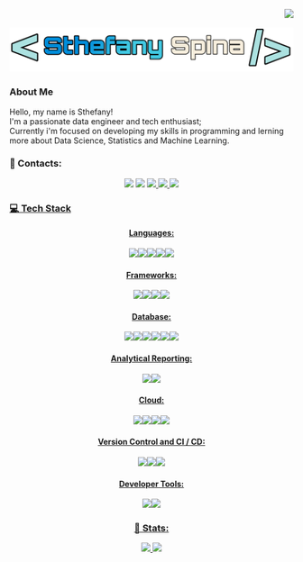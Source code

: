 <p align="right">
  <a href="https://visitorbadge.io/status?path=https%3A%2F%2Fgithub.com%2Fsthefanyspina"><img src="https://api.visitorbadge.io/api/visitors?path=https%3A%2F%2Fgithub.com%2Fsthefanyspina&style=for-the-badge&color=FFF9D0&logoColor=5AB2FF&logo=undefine"/></a>
</p>

<p align="center"><img src="https://github.com/sthefanyspina/sthefanyspina/blob/main/src/Picsart_24-05-15_14-48-19-560.png" width="600" /></p>

### About Me
<p>Hello, my name is Sthefany! </br>
I'm a passionate data engineer and tech enthusiast; </br>
Currently i'm focused on developing my skills in programming and lerning more about Data Science, Statistics and Machine Learning.<p/>

  
### 💬 Contacts:
<div align="center" >
<a href="https://www.linkedin.com/in/sthefany-spina-02bb11202" target="_blank"><img loading="lazy" src="https://img.shields.io/badge/linkedin-5AB2FF?style=for-the-badge&logoColor=FFF9D0&logo=linkedin"/></a> 
<a href = "mailto:sthefanyspina@gmail.com"><img loading="lazy" src="https://img.shields.io/badge/Gmail-5AB2FF?style=for-the-badge&logo=gmail&logoColor=FFF9D0" target="_blank"></a>
<a href="https://x.com/SSDataEng?t=K2PzUwo6HvP1jkxiXcIfyA&s=09/" target="blank"><img loading="lazy" src="https://img.shields.io/badge/X-5AB2FF?style=for-the-badge&logoColor=FFF9D0&logo=x" </a>
<a href="https://sthefanys-tech.vercel.app/" target="blank"><img loading="lazy" src="https://img.shields.io/badge/Portfolio-FF5722?style=for-the-badge&logoColor=FFF9D0&logo=x" </a>
<a href="https://dev.to/sthefanyspina" target="blank"><img loading="lazy" src="https://img.shields.io/badge/Dev.to-0A0A0A?style=for-the-badge&logoColor=FFF9D0&logo=x" </a>
</div>

### 💻 Tech Stack
<div align="center" >
<h4>Languages:</h4>
<a href="" target="_blank"><img loading="lazy" src="https://img.shields.io/badge/html5-%23E34F26.svg?style=for-the-badge&logo=html5&logoColor=white"
<a href="" target="_blank"><img loading="lazy" src="https://img.shields.io/badge/css3-%231572B6.svg?style=for-the-badge&logo=css3&logoColor=white" 
<a href="" target="_blank"><img loading="lazy" src="https://img.shields.io/badge/javascript-%23323330.svg?style=for-the-badge&logo=javascript&logoColor=%23F7DF1E"
<a href="" target="_blank"><img loading="lazy" src="https://img.shields.io/badge/python-3670A0?style=for-the-badge&logo=python&logoColor=ffdd54"
<a href="" target="_blank"><img loading="lazy" src="https://img.shields.io/badge/R-276DC3?style=for-the-badge&logo=r&logoColor=white"
</div>

<div align="center" >
<h4>Frameworks:</h4>
<a href="" target="_blank"><img loading="lazy" src=https://img.shields.io/badge/Pandas-150458?logo=pandas&logoColor=fff"
<a href="" target="_blank"><img loading="lazy" src="https://img.shields.io/badge/django-%23092E20.svg?style=for-the-badge&logo=django&logoColor=white"
<a href="" target="_blank"><img loading="lazy" src="https://img.shields.io/badge/flask-%23000.svg?style=for-the-badge&logo=flask&logoColor=white"
<a href="" target="_blank"><img loading="lazy" src="https://img.shields.io/badge/node.js-6DA55F?style=for-the-badge&logo=node.js&logoColor=white"
</div>

<div align="center" >
<h4>Database:</h4>
<a href="" target="_blank"><img loading="lazy" src="https://img.shields.io/badge/MySQL-00000F?style=for-the-badge&logo=mysql&logoColor=white"
<a href="" target="_blank"><img loading="lazy" src="https://img.shields.io/badge/SQLite-000?style=for-the-badge&logo=sqlite&logoColor=07405E"
<a href="" target="_blank"><img loading="lazy" src="https://img.shields.io/badge/PostgreSQL-000?style=for-the-badge&logo=postgresql"
<a href="" target="_blank"><img loading="lazy" src="https://img.shields.io/badge/MongoDB-%234ea94b.svg?style=for-the-badge&logo=mongodb&logoColor=white"
<a href="" target="_blank"><img loading="lazy" src="https://img.shields.io/badge/redis-%23DD0031.svg?style=for-the-badge&logo=redis&logoColor=white"
<a href="" target="_blank"><img loading="lazy" src="https://img.shields.io/badge/cassandra-%231287B1.svg?style=for-the-badge&logo=apache-cassandra&logoColor=white"
</div>

<div align="center" >
<h4>Analytical Reporting:</h4>
<a href="" target="_blank"><img loading="lazy" src="https://custom-icon-badges.demolab.com/badge/Power%20BI-F1C912?logo=power-bi&logoColor=fff"
<a href="" target="_blank"><img loading="lazy" src="https://custom-icon-badges.demolab.com/badge/Tableau-0176D3?logo=tableau&logoColor=fff"
</div>

<div align="center" >
<h4>Cloud:</h4>
<a href="" target="_blank"><img loading="lazy" src="https://img.shields.io/badge/AWS-000.svg?style=for-the-badge&logo=amazon-aws&logoColor=white"
<a href="" target="_blank"><img loading="lazy" src="https://img.shields.io/badge/Azure-blue?style=for-the-badge&logo=microsoft%20azure&logoColor=blue&labelColor=FFFFFF&link=https%3A%2F%2Fimages.app.goo.gl%2FK7PN1jYJd57x4q7A8"
<a href="" target="_blank"><img loading="lazy" src="https://img.shields.io/badge/GoogleCloud-%234285F4.svg?style=for-the-badge&logo=google-cloud&logoColor=white"
<a href="" target="_blank"><img loading="lazy" src="https://img.shields.io/badge/vercel-%23000000.svg?style=for-the-badge&logo=vercel&logoColor=white"
</div>

<div align="center" >
<h4>Version Control and CI / CD:</h4>
<a href="" target="_blank"><img loading="lazy" src="GitHub Actions](https://img.shields.io/badge/GitHub_Actions-2088FF?logo=github-actions&logoColor=white"
<a href="" target="_blank"><img loading="lazy" src="GitLab CI](https://img.shields.io/badge/GitLab%20CI-FC6D26?logo=gitlab&logoColor=fff"
<a href="" target="_blank"><img loading="lazy" src="https://img.shields.io/badge/GIT-E44C30?style=for-the-badge&logo=git&logoColor=white"
</div>

<div align="center" >
<h4>Developer Tools:</h4>
<a href="" target="_blank"><img loading="lazy" src="https://img.shields.io/badge/Vscode-007ACC?style=for-the-badge&logo=visual-studio-code&logoColor=white"
<a href="" target="_blank"><img loading="lazy" src="https://img.shields.io/badge/CodePen-white?&logo=codepen&logoColor=black"
</div>



### 🔭 Stats:
<div align="center">
  <p align="center"><img src="https://github-readme-stats.vercel.app/api/?username=sthefanyspina&style=for-the-badge&title_color=5AB2FF&text_color=41444B&bg_color=#FFFFFF&border_color=121111&show_icons=true&icon_color=5AB2FF&rank_icon=github"/>
  <img src="https://github-readme-stats.vercel.app/api/top-langs/?username=sthefanyspina&style=for-the-badge&title_color=5AB2FF&text_color=41444B&bg_color=#FFFFFF&border_color=121111&show_icons=true&icon_color=5AB2FF&rank_icon=github"/></p>
</div>
